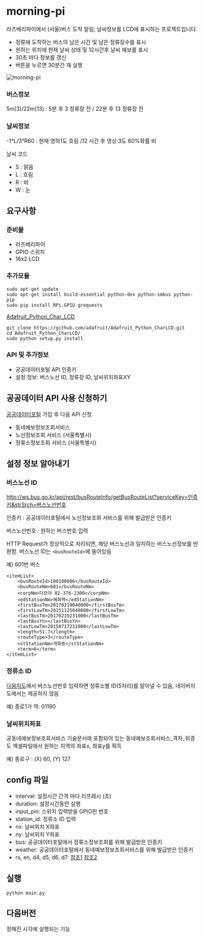 # morning-pi #

라즈베리파이에서 (서울)버스 도착 알림, 날씨정보를 LCD에 표시하는 프로젝트입니다.

* 정류에 도착하는 버스의 남은 시간 및 남은 정류장수를 표시
* 원하는 위치에 현재 날씨 상태 및 12시간후 날씨 예보를 표시
* 30초 마다 정보를 갱신
* 버튼을 누르면 30분간 재 실행

![morning-pi](http://i.imgur.com/WHF5RHo.jpg)

### 버스정보
5m(3)/22m(13) : 5분 후 3 정류장 전 / 22분 후 13 정류장 전     

### 날씨정보

-1°L/3°R60 : 현재 영하1도 흐림 /12 시간 후 영상 3도 60%확률 비

날씨 코드

* S : 맑음
* L : 흐림
* R : 비
* W : 눈

## 요구사항

### 준비물

* 라즈베리파이
* GPIO 스위치
* 16x2 LCD

### 추가모듈


```
sudo apt-get update
sudo apt-get install build-essential python-dev python-smbus python-pip
sudo pip install RPi.GPIO grequests
```
[Adafruit_Python_Char_LCD](https://github.com/adafruit/Adafruit_Python_CharLCD)

```
git clone https://github.com/adafruit/Adafruit_Python_CharLCD.git
cd Adafruit_Python_CharLCD/
sudo python setup.py install
```

### API 및 추가정보

* 공공데이터포털 API 인증키
* 설정 정보: 버스노선 ID, 정류장 ID, 날씨위치좌표XY

## 공공데이터 API 사용 신청하기

[공공데이터포털](https://www.data.go.kr) 가입 후 다음 API 신청

* 동네예보정보조회서비스
* 노선정보조회 서비스 (서울특별시)
* 정류소정보조회 서비스 (서울특별시)


## 설정 정보 알아내기

### 버스노선 ID

http://ws.bus.go.kr/api/rest/busRouteInfo/getBusRouteList?serviceKey=인증키&strSrch=버스노선번호

인증키 : 공공데이터포털에서 노선정보조회 서비스를 위해 발급받은 인증키

버스노선번호 : 원하는 버스번호 입력


HTTP Request가 정상적으로 처리되면, 해당 버스노선과 일치하는 버스노선정보를 반환함. 버스노선 ID는  ```<busRouteId>```에 들어있음

예) 601번 버스
```
<itemList>
    <busRouteId>100100086</busRouteId>
    <busRouteNm>601</busRouteNm>
    <corpNm>다모아 02-376-2300</corpNm>
    <edStationNm>혜화역</edStationNm>
    <firstBusTm>20170219040000</firstBusTm>
    <firstLowTm>20151125040800</firstLowTm>
    <lastBusTm>20170219231000</lastBusTm>
    <lastBusYn></lastBusYn>
    <lastLowTm>20150717231000</lastLowTm>
    <length>51.7</length>
    <routeType>3</routeType>
    <stStationNm>개화동</stStationNm>
    <term>6</term>
</itemList>
```

### 정류소 ID

[다음지도](http://map.daum.net/)에서 버스노선번호 입력하면 정류소별 ID(5자리)를 알아낼 수 있음, 네이버지도에서는 제공하지 않음

예) 종로1가 역: 01190


### 날씨위치좌표

공동네예보정보조회서비스 기술문서에 포함되어 있는 동네예보조회서비스_격자_위경도 엑셀파일에서 원하는 지역의 좌표x, 좌표y를 획득

예) 종로구 : (X) 60, (Y) 127


## config 파일

* interval: 설정시간 간격 마다 리프레시 (초)
* duration: 설정시간동안 실행
* input_pin: 스위치 입력받을 GPIO핀 번호
* station_id: 정류소 ID 입력
* nx: 날씨위치 X좌표
* ny: 날씨위치 Y좌표
* bus: 공공데이터포털에서 정류소정보조회를 위해 발급받은 인증키
* weather: 공공데이터포털에서 동네예보정보조회서비스를 위해 발급받은 인증키
* rs, en, d4, d5, d6, d7: [참조1](https://learn.adafruit.com/drive-a-16x2-lcd-directly-with-a-raspberry-pi?view=all) [참조2](http://www.rasplay.org/?p=7268)

## 실행

```
python main.py
```


## 다음버전

정해진 시각에 실행되는 기능
